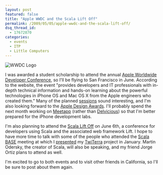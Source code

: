 ```yaml
---
layout: post
featured: false
title: "Apple WWDC and the Scala Lift Off"
permalink: /2009/05/05/apple-wwdc-and-the-scala-lift-off/
dsq_thread_id:
  - 17672870
categories:
  - events
  - ITP
  - Little Computers
---
```

![WWDC Logo](/projects/wwdc_logo.jpg "WWDC Logo")

I was awarded a student scholarship to attend the annual [Apple Worldwide Developer Conference][1], so I'll be flying to San Francisco in June. According to the website, the event "provides developers and IT professionals with in-depth technical information and hands-on learning about the powerful technologies in iPhone OS and Mac OS X from the Apple engineers who created them." Many of the planned [sessions][2] sound interesting, and I'm also looking forward to the [Apple Design Awards][3]. I'll probably spend the next month working on [Meetapp][4] (rather than [Delvicious][5]) so that I'm better prepared for the iPhone development labs.

I'm also planning to attend the [Scala Lift Off][6] on June 6th, a conference for developers using Scala and the associated web framework Lift. I hope to have more time to talk with some of the people who attended the [Scala BASE][7] meeting at which I [presented][8] my [TwiTerra][9] project in January. Martin Odersky, the creator of Scala, will also be speaking, and my friend Jorge Ortiz plans to attend as well.

I'm excited to go to both events and to visit other friends in California, so I'll be sure to post about them again.

 [1]: http://developer.apple.com/wwdc/
 [2]: http://developer.apple.com/wwdc/sessions/
 [3]: http://developer.apple.com/wwdc/ada/
 [4]: /2009/05/04/little-computers-meetapp-working-demo/
 [5]: http://delvicious.com/
 [6]: http://scalaliftoff.com/
 [7]: http://svscala.ning.com/
 [8]: /2009/01/14/4-in-4-day-2-project-2-twiterra-in-sf/
 [9]: http://twiterra.com/
